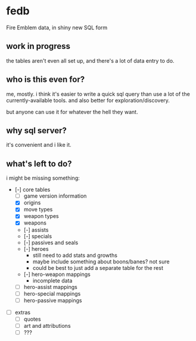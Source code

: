 # fedb
Fire Emblem data, in shiny new SQL form

## work in progress
the tables aren't even all set up, and there's a lot of data entry to do.

## who is this even for?
me, mostly. i think it's easier to write a quick sql query than use a lot of
the currently-available tools. and also better for exploration/discovery.

but anyone can use it for whatever the hell they want.

## why sql server?
it's convenient and i like it.

## what's left to do?
i might be missing something:
- [-] core tables
  - [ ] game version information
  - [x] origins
  - [x] move types
  - [x] weapon types
  - [x] weapons
  - [-] assists
  - [-] specials
  - [-] passives and seals
  - [-] heroes
    - still need to add stats and growths
    - maybe include something about boons/banes? not sure
    - could be best to just add a separate table for the rest
  - [-] hero-weapon mappings
    - incomplete data
  - [ ] hero-assist mappings
  - [ ] hero-special mappings
  - [ ] hero-passive mappings
- [ ] extras
  - [ ] quotes
  - [ ] art and attributions
  - [ ] ???
